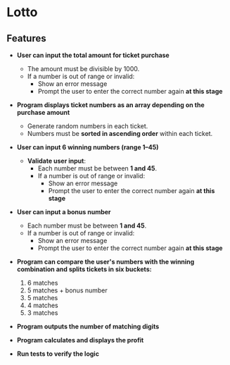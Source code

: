 # Lotto

## Features

- **User can input the total amount for ticket purchase**
    - The amount must be divisible by 1000.
    - If a number is out of range or invalid:
        - Show an error message
        - Prompt the user to enter the correct number again **at this stage**

- **Program displays ticket numbers as an array depending on the purchase amount**
    - Generate random numbers in each ticket.
    - Numbers must be **sorted in ascending order** within each ticket.

- **User can input 6 winning numbers (range 1–45)**
    - **Validate user input**:
        - Each number must be between **1 and 45**.
        - If a number is out of range or invalid:
            - Show an error message
            - Prompt the user to enter the correct number again **at this stage**

- **User can input a bonus number**
    - Each number must be between **1 and 45**.
    - If a number is out of range or invalid:
        - Show an error message
        - Prompt the user to enter the correct number again **at this stage**

- **Program can compare the user's numbers with the winning combination and splits tickets in six buckets:**
    1. 6 matches
    2. 5 matches + bonus number
    3. 5 matches
    4. 4 matches
    5. 3 matches

- **Program outputs the number of matching digits**

- **Program calculates and displays the profit**

- **Run tests to verify the logic**
